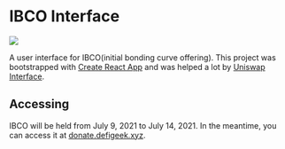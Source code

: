 # IBCO Interface

![](https://github.com/DeFiGeek-Community/ibco-interface/workflows/build%20&%20deploy/badge.svg)

A user interface for IBCO(initial bonding curve offering).
This project was bootstrapped with [Create React App](https://github.com/facebook/create-react-app) and was helped a lot by [Uniswap Interface](https://github.com/Uniswap/uniswap-interface).

## Accessing

IBCO will be held from July 9, 2021 to July 14, 2021.
In the meantime, you can access it at [donate.defigeek.xyz](https://donate.defigeek.xyz/#/event/0x999D114147FDE648419DFDAB653959C63aE139c4).
